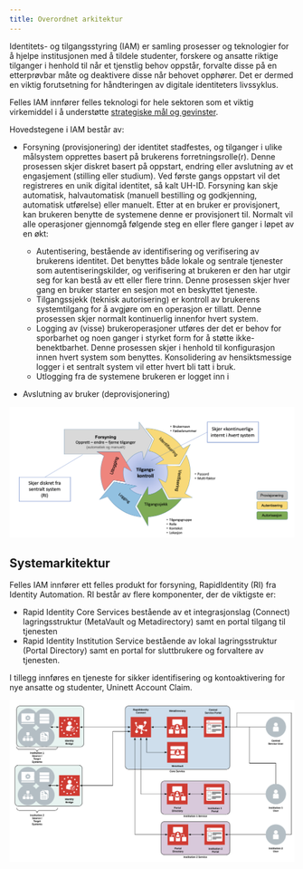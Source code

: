 ```yaml
---
title: Overordnet arkitektur
---
```



Identitets- og tilgangsstyring (IAM) er samling prosesser og teknologier for å hjelpe institusjonen med å tildele studenter, forskere og ansatte riktige tilganger i henhold til når et tjenstlig behov oppstår, forvalte disse på en etterprøvbar måte og deaktivere disse når behovet opphører. Det er dermed en viktig forutsetning for håndteringen av digitale identiteters livssyklus.

Felles IAM innfører felles teknologi for hele sektoren som et viktig virkemiddel i å understøtte [strategiske mål og gevinster](./gevinster).

Hovedstegene i IAM består av:

* Forsyning (provisjonering) der identitet stadfestes, og tilganger i ulike målsystem opprettes basert på brukerens forretningsrolle(r). Denne prosessen skjer diskret basert på oppstart, endring eller avslutning av et engasjement (stilling eller studium). Ved første gangs oppstart vil det registreres en unik digital identitet, så kalt UH-ID. Forsyning kan skje automatisk, halvautomatisk (manuell bestilling og godkjenning, automatisk utførelse) eller manuelt.
  Etter at en bruker er provisjonert, kan brukeren benytte de systemene denne er provisjonert til. Normalt vil alle operasjoner gjennomgå følgende steg en eller flere ganger i løpet av en økt:
  * Autentisering, bestående av identifisering og verifisering av brukerens identitet. Det benyttes både lokale og sentrale tjenester som autentiseringskilder, og verifisering at brukeren er den har utgir seg for kan bestå av ett eller flere trinn. Denne prosessen skjer hver gang en bruker starter en sesjon mot en beskyttet tjeneste.
  * Tilgangssjekk (teknisk autorisering) er kontroll av brukerens systemtilgang for å avgjøre om en operasjon er tillatt. Denne prosessen skjer normalt kontinuerlig innenfor hvert system.
  * Logging av (visse) brukeroperasjoner utføres der det er behov for sporbarhet og noen ganger i styrket form for å støtte ikke-benektbarhet. Denne prosessen skjer i henhold til konfigurasjon innen hvert system   som benyttes. Konsolidering av hensiktsmessige logger i et sentralt system vil etter hvert bli tatt i bruk.
  * Utlogging fra de systemene brukeren er logget inn i

* Avslutning av bruker (deprovisjonering)

![Forsyning og tilgangskontroll](/img/iam/figur1.png)


## Systemarkitektur


Felles IAM innfører ett felles produkt for forsyning, RapidIdentity (RI) fra Identity Automation. RI består av flere komponenter, der de viktigste er:

* Rapid Identity Core Services bestående av et integrasjonslag (Connect) lagringsstruktur (MetaVault og Metadirectory) samt en portal tilgang til tjenesten
* Rapid Identity Institution Service bestående av lokal lagringsstruktur (Portal Directory) samt en portal for sluttbrukere og forvaltere av tjenesten.


I tillegg innføres en tjeneste for sikker identifisering og kontoaktivering for nye ansatte og studenter, Uninett Account Claim.


![systemarkitektur](/img/iam/systemarkitektur.png)
